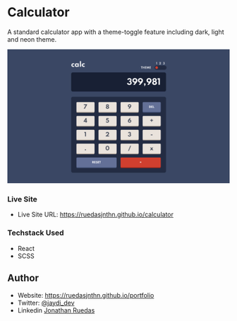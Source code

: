 # Calculator

A standard calculator app with a theme-toggle feature including dark, light and neon theme.


![](./screenshot.png)

### Live Site

- Live Site URL: https://ruedasjnthn.github.io/calculator

### Techstack Used

- React
- SCSS

## Author

- Website: https://ruedasjnthn.github.io/portfolio
- Twitter: [@jaydi_dev](https://twitter.com/jaydi_dev)
- Linkedin [Jonathan Ruedas](https://www.linkedin.com/in/jonathan-ruedas-461b5513a)